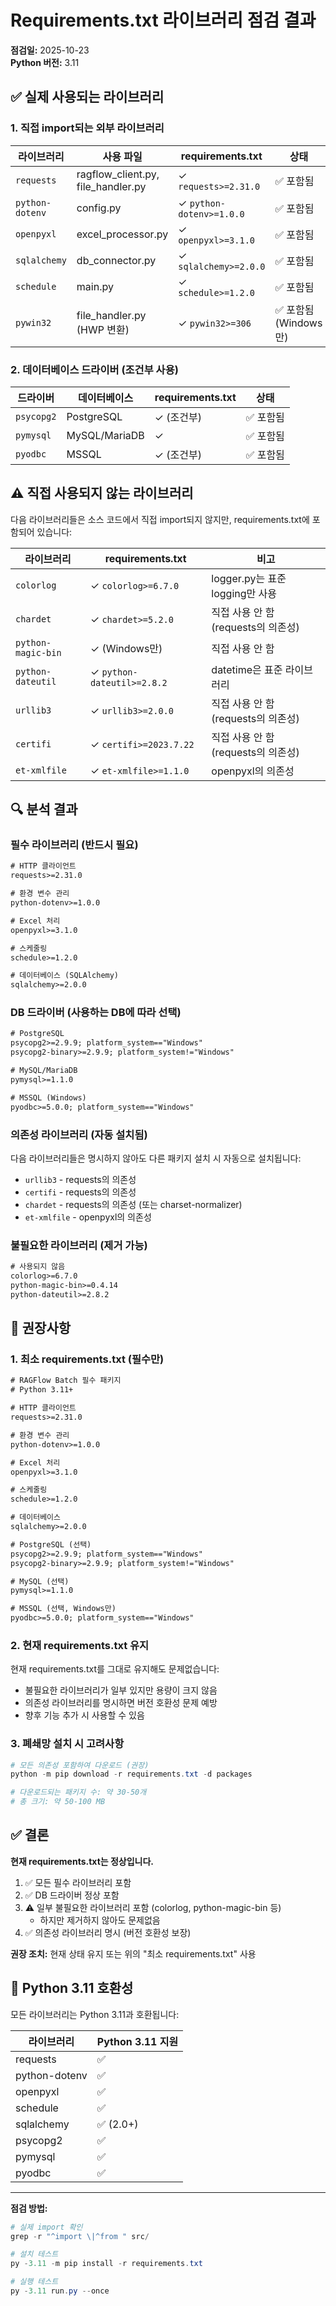 # Requirements.txt 라이브러리 점검 결과

**점검일:** 2025-10-23  
**Python 버전:** 3.11

## ✅ 실제 사용되는 라이브러리

### 1. 직접 import되는 외부 라이브러리

| 라이브러리 | 사용 파일 | requirements.txt | 상태 |
|-----------|----------|------------------|------|
| `requests` | ragflow_client.py, file_handler.py | ✓ `requests>=2.31.0` | ✅ 포함됨 |
| `python-dotenv` | config.py | ✓ `python-dotenv>=1.0.0` | ✅ 포함됨 |
| `openpyxl` | excel_processor.py | ✓ `openpyxl>=3.1.0` | ✅ 포함됨 |
| `sqlalchemy` | db_connector.py | ✓ `sqlalchemy>=2.0.0` | ✅ 포함됨 |
| `schedule` | main.py | ✓ `schedule>=1.2.0` | ✅ 포함됨 |
| `pywin32` | file_handler.py (HWP 변환) | ✓ `pywin32>=306` | ✅ 포함됨 (Windows만) |

### 2. 데이터베이스 드라이버 (조건부 사용)

| 드라이버 | 데이터베이스 | requirements.txt | 상태 |
|---------|-------------|------------------|------|
| `psycopg2` | PostgreSQL | ✓ (조건부) | ✅ 포함됨 |
| `pymysql` | MySQL/MariaDB | ✓ | ✅ 포함됨 |
| `pyodbc` | MSSQL | ✓ (조건부) | ✅ 포함됨 |

## ⚠️ 직접 사용되지 않는 라이브러리

다음 라이브러리들은 소스 코드에서 직접 import되지 않지만, requirements.txt에 포함되어 있습니다:

| 라이브러리 | requirements.txt | 비고 |
|-----------|------------------|------|
| `colorlog` | ✓ `colorlog>=6.7.0` | logger.py는 표준 logging만 사용 |
| `chardet` | ✓ `chardet>=5.2.0` | 직접 사용 안 함 (requests의 의존성) |
| `python-magic-bin` | ✓ (Windows만) | 직접 사용 안 함 |
| `python-dateutil` | ✓ `python-dateutil>=2.8.2` | datetime은 표준 라이브러리 |
| `urllib3` | ✓ `urllib3>=2.0.0` | 직접 사용 안 함 (requests의 의존성) |
| `certifi` | ✓ `certifi>=2023.7.22` | 직접 사용 안 함 (requests의 의존성) |
| `et-xmlfile` | ✓ `et-xmlfile>=1.1.0` | openpyxl의 의존성 |

## 🔍 분석 결과

### 필수 라이브러리 (반드시 필요)

```txt
# HTTP 클라이언트
requests>=2.31.0

# 환경 변수 관리
python-dotenv>=1.0.0

# Excel 처리
openpyxl>=3.1.0

# 스케줄링
schedule>=1.2.0

# 데이터베이스 (SQLAlchemy)
sqlalchemy>=2.0.0
```

### DB 드라이버 (사용하는 DB에 따라 선택)

```txt
# PostgreSQL
psycopg2>=2.9.9; platform_system=="Windows"
psycopg2-binary>=2.9.9; platform_system!="Windows"

# MySQL/MariaDB
pymysql>=1.1.0

# MSSQL (Windows)
pyodbc>=5.0.0; platform_system=="Windows"
```

### 의존성 라이브러리 (자동 설치됨)

다음 라이브러리들은 명시하지 않아도 다른 패키지 설치 시 자동으로 설치됩니다:

- `urllib3` - requests의 의존성
- `certifi` - requests의 의존성
- `chardet` - requests의 의존성 (또는 charset-normalizer)
- `et-xmlfile` - openpyxl의 의존성

### 불필요한 라이브러리 (제거 가능)

```txt
# 사용되지 않음
colorlog>=6.7.0
python-magic-bin>=0.4.14
python-dateutil>=2.8.2
```

## 📝 권장사항

### 1. 최소 requirements.txt (필수만)

```txt
# RAGFlow Batch 필수 패키지
# Python 3.11+

# HTTP 클라이언트
requests>=2.31.0

# 환경 변수 관리
python-dotenv>=1.0.0

# Excel 처리
openpyxl>=3.1.0

# 스케줄링
schedule>=1.2.0

# 데이터베이스
sqlalchemy>=2.0.0

# PostgreSQL (선택)
psycopg2>=2.9.9; platform_system=="Windows"
psycopg2-binary>=2.9.9; platform_system!="Windows"

# MySQL (선택)
pymysql>=1.1.0

# MSSQL (선택, Windows만)
pyodbc>=5.0.0; platform_system=="Windows"
```

### 2. 현재 requirements.txt 유지

현재 requirements.txt를 그대로 유지해도 문제없습니다:
- 불필요한 라이브러리가 일부 있지만 용량이 크지 않음
- 의존성 라이브러리를 명시하면 버전 호환성 문제 예방
- 향후 기능 추가 시 사용할 수 있음

### 3. 폐쇄망 설치 시 고려사항

```powershell
# 모든 의존성 포함하여 다운로드 (권장)
python -m pip download -r requirements.txt -d packages

# 다운로드되는 패키지 수: 약 30-50개
# 총 크기: 약 50-100 MB
```

## ✅ 결론

**현재 requirements.txt는 정상입니다.**

1. ✅ 모든 필수 라이브러리 포함
2. ✅ DB 드라이버 정상 포함
3. ⚠️ 일부 불필요한 라이브러리 포함 (colorlog, python-magic-bin 등)
   - 하지만 제거하지 않아도 문제없음
4. ✅ 의존성 라이브러리 명시 (버전 호환성 보장)

**권장 조치:** 현재 상태 유지 또는 위의 "최소 requirements.txt" 사용

## 🔧 Python 3.11 호환성

모든 라이브러리는 Python 3.11과 호환됩니다:

| 라이브러리 | Python 3.11 지원 |
|-----------|-----------------|
| requests | ✅ |
| python-dotenv | ✅ |
| openpyxl | ✅ |
| schedule | ✅ |
| sqlalchemy | ✅ (2.0+) |
| psycopg2 | ✅ |
| pymysql | ✅ |
| pyodbc | ✅ |

---

**점검 방법:**
```powershell
# 실제 import 확인
grep -r "^import \|^from " src/

# 설치 테스트
py -3.11 -m pip install -r requirements.txt

# 실행 테스트
py -3.11 run.py --once
```

